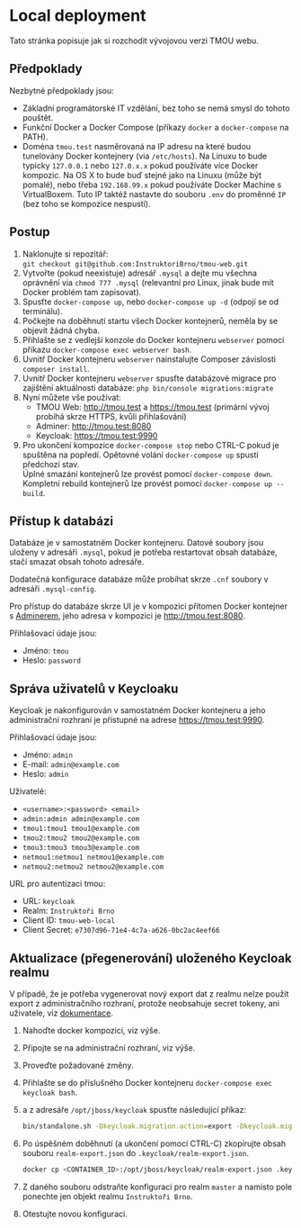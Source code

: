 # Local deployment

Tato stránka popisuje jak si rozchodit vývojovou verzi TMOU webu.

## Předpoklady

Nezbytné předpoklady jsou:

- Základní programátorské IT vzdělání, bez toho se nemá smysl do tohoto pouštět.
- Funkční Docker a Docker Compose (příkazy `docker` a `docker-compose` na PATH).
- Doména `tmou.test` nasměrovaná na IP adresu na které budou tunelovány Docker kontejnery (via `/etc/hosts`).
  Na Linuxu to bude typicky `127.0.0.1` nebo `127.0.x.x` pokud používáte více Docker kompozic.
  Na OS X to bude buď stejné jako na Linuxu (může být pomalé), nebo třeba `192.168.99.x` pokud používáte Docker Machine s VirtualBoxem.
  Tuto IP taktéž nastavte do souboru `.env` do proměnné `IP` (bez toho se kompozice nespustí).

## Postup

1. Naklonujte si repozitář:  
   `git checkout git@github.com:InstruktoriBrno/tmou-web.git`
2. Vytvořte (pokud neexistuje) adresář `.mysql` a dejte mu všechna oprávnění via `chmod 777 .mysql` (relevantní pro Linux, jinak bude mít Docker problém tam zapisovat).
3. Spusťte `docker-compose up`, nebo `docker-compose up -d` (odpojí se od terminálu).
4. Počkejte na doběhnutí startu všech Docker kontejnerů, neměla by se objevit žádná chyba.
5. Přihlašte se z vedlejší konzole do Docker kontejneru `webserver` pomocí příkazu `docker-compose exec webserver bash`.
6. Uvnitř Docker kontejneru `webserver` nainstalujte Composer závislosti `composer install`.
7. Uvnitř Docker kontejneru `webserver` spusťte databázové migrace pro zajištění aktuálnosti databáze: `php bin/console migrations:migrate`
8. Nyní můžete vše používat:
   - TMOU Web: http://tmou.test a https://tmou.test (primární vývoj probíhá skrze HTTPS, kvůli přihlašování)
   - Adminer: http://tmou.test:8080
   - Keycloak: https://tmou.test:9990
9. Pro ukončení kompozice `docker-compose stop` nebo CTRL-C pokud je spuštěna na popředí.
   Opětovné volání `docker-compose up` spustí předchozí stav.  
   Úplné smazání kontejnerů lze provést pomocí `docker-compose down`.  
   Kompletní rebuild kontejnerů lze provést pomocí `docker-compose up --build`.

## Přístup k databázi

Databáze je v samostatném Docker kontejneru. Datové soubory jsou uloženy v adresáři `.mysql`, pokud je
potřeba restartovat obsah databáze, stačí smazat obsah tohoto adresáře.

Dodatečná konfigurace databáze může probíhat skrze `.cnf` soubory v adresáři `.mysql-config`.

Pro přístup do databáze skrze UI je v kompozici přítomen Docker kontejner s [Adminerem](https://www.adminer.org/cs/),
jeho adresa v kompozici je http://tmou.test:8080.

Přihlašovací údaje jsou:

- Jméno: `tmou`
- Heslo: `password`

## Správa uživatelů v Keycloaku

Keycloak je nakonfigurován v samostatném Docker kontejneru a jeho administrační rozhraní je přístupné na adrese https://tmou.test:9990.

Přihlašovací údaje jsou:

- Jméno: `admin`
- E-mail: `admin@example.com`
- Heslo: `admin`

Uživatelé:

- `<username>:<password> <email>`
- `admin:admin admin@example.com`
- `tmou1:tmou1 tmou1@example.com`
- `tmou2:tmou2 tmou2@example.com`
- `tmou3:tmou3 tmou3@example.com`
- `netmou1:netmou1 netmou1@example.com`
- `netmou2:netmou2 netmou2@example.com`

URL pro autentizaci tmou:

- URL: `keycloak`
- Realm: `Instruktoři Brno`
- Client ID: `tmou-web-local`
- Client Secret: `e7307d96-71e4-4c7a-a626-0bc2ac4eef66`

## Aktualizace (přegenerování) uloženého Keycloak realmu

V případě, že je potřeba vygenerovat nový export dat z realmu nelze použít export z administračního rozhraní,
protože neobsahuje secret tokeny, ani uživatele, viz [dokumentace](https://access.redhat.com/documentation/en-us/red_hat_single_sign-on/7.0/html/server_administration_guide/export_import).

1. Nahoďte docker kompozici, viz výše.
2. Připojte se na administrační rozhraní, viz výše.
3. Proveďte požadované změny.
4. Přihlašte se do příslušného Docker kontejneru `docker-compose exec keycloak bash`.
5. a z adresáře `/opt/jboss/keycloak` spusťte následující příkaz:

    ```bash
    bin/standalone.sh -Dkeycloak.migration.action=export -Dkeycloak.migration.provider=singleFile -Dkeycloak.migration.file=realm-export.json -Djboss.http.port=8888 -Djboss.https.port=9999 -Djboss.management.http.port=7777
    ```
6. Po úspěšném doběhnutí (a ukončení pomocí CTRL-C) zkopírujte obsah souboru `realm-export.json` do `.keycloak/realm-export.json`.
   ```bash
   docker cp <CONTAINER_ID>:/opt/jboss/keycloak/realm-export.json .keycloak/realm-export.json
   ```
6. Z daného souboru odstraňte konfiguraci pro realm `master` a namísto pole ponechte jen objekt realmu `Instruktoři Brno`.
7. Otestujte novou konfiguraci.
